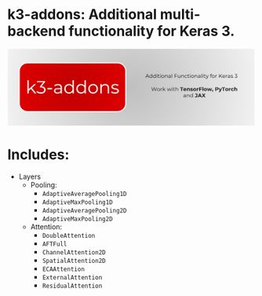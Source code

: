 # k3-addons: Additional multi-backend functionality for Keras 3.
![Logo](.assets/k-addons.png)

# Includes:
- Layers
    - Pooling:
        - `AdaptiveAveragePooling1D`
        - `AdaptiveMaxPooling1D`
        - `AdaptiveAveragePooling2D`
        - `AdaptiveMaxPooling2D`
    - Attention:
        - `DoubleAttention`
        - `AFTFull`
        - `ChannelAttention2D`
        - `SpatialAttention2D`
        - `ECAAttention`
        - `ExternalAttention`
        - `ResidualAttention`
